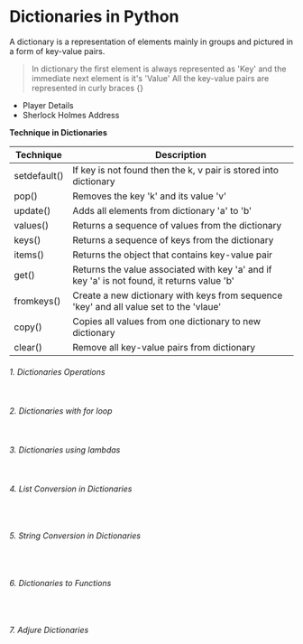 # Dictionaries in Python
A dictionary is a representation of elements mainly in groups and pictured in a form of key-value pairs.
> In dictionary the first element is always represented as 'Key' and the immediate next element is it's 'Value'
> All the key-value pairs are represented in curly braces {}
- Player Details
- Sherlock Holmes Address

**Technique in Dictionaries**

| Technique | Description |
| --- | --- |
| setdefault() | If key is not found then the k, v pair is stored into dictionary |
| pop() | Removes the key 'k' and its value 'v' |
| update() | Adds all elements from dictionary 'a' to 'b' |
| values() | Returns a sequence of values from the dictionary |
| keys() | Returns a sequence of keys from the dictionary |
| items() | Returns the object that contains key-value pair |
| get() | Returns the value associated with key 'a' and if key 'a' is not found, it returns value 'b' |
| fromkeys() | Create a new dictionary with keys from sequence 'key' and all value set to the 'vlaue' |
| copy() | Copies all values from one dictionary to new dictionary |
| clear() | Remove all key-value pairs from dictionary |

###### 1. Dictionaries Operations
```

```

###### 2. Dictionaries with for loop
```

```


###### 3. Dictionaries using lambdas
```

```

###### 4. List Conversion in Dictionaries
```
	
```

###### 5. String Conversion in Dictionaries
```
	
```
###### 6. Dictionaries to Functions
```
	
```

###### 7. Adjure Dictionaries
```
	
```